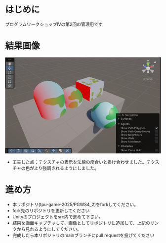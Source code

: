 # はじめに
プログラムワークショップⅣの第2回の管理用です

# 結果画像

![第2回の結果](ShaderImage.png)
- 工夫した点：テクスチャの表示を法線の度合いと掛け合わせました。テクスチャの色がより強調されるようにしました。

# 進め方

- 本リポジトリ(tpu-game-2025/PGWS4_2)をforkしてください。
- fork先のリポジトリを更新してください
- Unityのプロジェクトをsrc内で進めて下さい。
- 結果を画面キャプチャして、画像としてリポジトリに追加して、上記のリンクから見れるようにしてください。
- 完成したら本リポジトリのmainブランチにpull requestを投げてください

